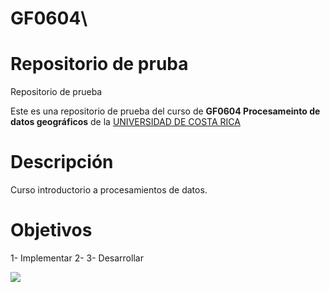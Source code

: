 # GF0604\
# Repositorio de pruba 

Repositorio de prueba

Este es una repositorio de prueba del curso de **GF0604 Procesameinto de datos geográficos** de la [UNIVERSIDAD DE COSTA RICA](https://ori.ucr.ac.cr/)

# Descripción
Curso introductorio a procesamientos de datos.

# Objetivos
1- Implementar 
2-
3- Desarrollar

![](https://www.vamosaturistear.com/wp-content/uploads/2021/01/3-15-1024x650.jpg)

